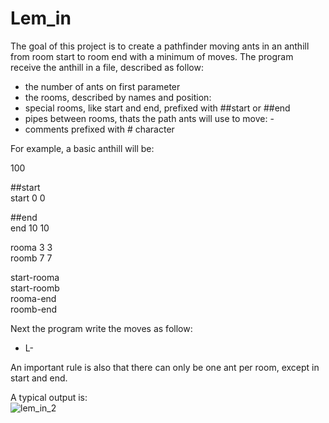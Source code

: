 # Lem_in

 The goal of this project is to create a pathfinder moving ants in an anthill from room start to room end with a minimum of moves.
 The program receive the anthill in a file, described as follow:
 - the number of ants on first parameter
 - the rooms, described by names and position: <name> <pos x> <pos y>
 - special rooms, like start and end, prefixed with ##start or ##end
 - pipes between rooms, thats the path ants will use to move: <room a>-<room b>
 - comments prefixed with # character
  
  For example, a basic anthill will be:

   100

   ##start  
   start   0   0  

   ##end  
   end     10  10  

   rooma   3   3  
   roomb   7   7  

   start-rooma  
   start-roomb  
   rooma-end  
   roomb-end  

 Next the program write the moves as follow:
  - L<ant number>-<room>
 
 An important rule is also that there can only be one ant per room, except in start and end.
 
 A typical output is:  
 ![lem_in_2](https://user-images.githubusercontent.com/21102863/29680498-fff3f02c-8904-11e7-86ab-ee40c3b7c6c1.png)
